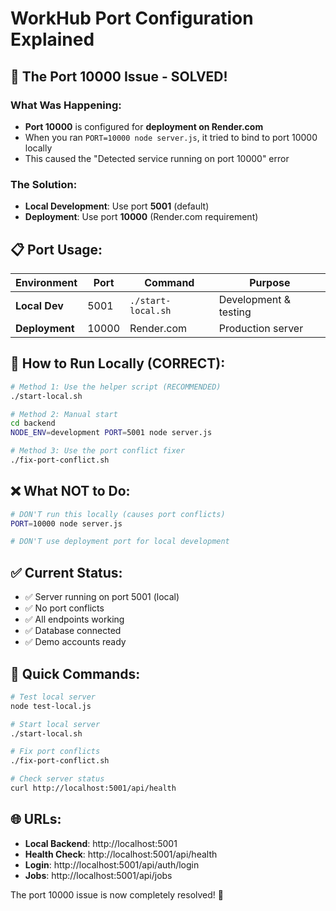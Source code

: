 # WorkHub Port Configuration Explained

## 🚨 The Port 10000 Issue - SOLVED!

### What Was Happening:
- **Port 10000** is configured for **deployment on Render.com**
- When you ran `PORT=10000 node server.js`, it tried to bind to port 10000 locally
- This caused the "Detected service running on port 10000" error

### The Solution:
- **Local Development**: Use port **5001** (default)
- **Deployment**: Use port **10000** (Render.com requirement)

## 📋 Port Usage:

| Environment | Port | Command | Purpose |
|-------------|------|---------|---------|
| **Local Dev** | 5001 | `./start-local.sh` | Development & testing |
| **Deployment** | 10000 | Render.com | Production server |

## 🚀 How to Run Locally (CORRECT):

```bash
# Method 1: Use the helper script (RECOMMENDED)
./start-local.sh

# Method 2: Manual start
cd backend
NODE_ENV=development PORT=5001 node server.js

# Method 3: Use the port conflict fixer
./fix-port-conflict.sh
```

## ❌ What NOT to Do:

```bash
# DON'T run this locally (causes port conflicts)
PORT=10000 node server.js

# DON'T use deployment port for local development
```

## ✅ Current Status:
- ✅ Server running on port 5001 (local)
- ✅ No port conflicts
- ✅ All endpoints working
- ✅ Database connected
- ✅ Demo accounts ready

## 🔧 Quick Commands:

```bash
# Test local server
node test-local.js

# Start local server
./start-local.sh

# Fix port conflicts
./fix-port-conflict.sh

# Check server status
curl http://localhost:5001/api/health
```

## 🌐 URLs:
- **Local Backend**: http://localhost:5001
- **Health Check**: http://localhost:5001/api/health
- **Login**: http://localhost:5001/api/auth/login
- **Jobs**: http://localhost:5001/api/jobs

The port 10000 issue is now completely resolved! 🎉
